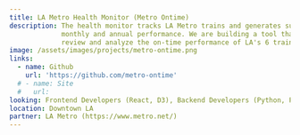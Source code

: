 ```yaml
---
title: LA Metro Health Monitor (Metro Ontime)
description: The health monitor tracks LA Metro trains and generates summaries of daily, weekly,
             monthly and annual performance. We are building a tool that allows anyone to easily 
             review and analyze the on-time performance of LA's 6 train lines.
image: /assets/images/projects/metro-ontime.png
links: 
  - name: Github
    url: 'https://github.com/metro-ontime'
  # - name: Site
  #   url: 
looking: Frontend Developers (React, D3), Backend Developers (Python, Pandas)
location: Downtown LA
partner: LA Metro (https://www.metro.net/)
---
```



